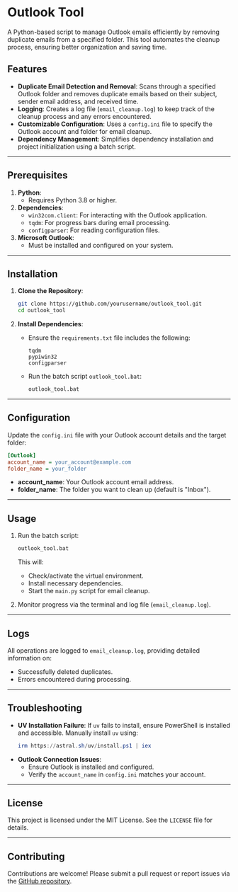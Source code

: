 # Outlook Tool

A Python-based script to manage Outlook emails efficiently by removing duplicate emails from a specified folder. This tool automates the cleanup process, ensuring better organization and saving time.

## Features

- **Duplicate Email Detection and Removal**: Scans through a specified Outlook folder and removes duplicate emails based on their subject, sender email address, and received time.
- **Logging**: Creates a log file (`email_cleanup.log`) to keep track of the cleanup process and any errors encountered.
- **Customizable Configuration**: Uses a `config.ini` file to specify the Outlook account and folder for email cleanup.
- **Dependency Management**: Simplifies dependency installation and project initialization using a batch script.

---

## Prerequisites

1. **Python**:
   - Requires Python 3.8 or higher.
2. **Dependencies**:
   - `win32com.client`: For interacting with the Outlook application.
   - `tqdm`: For progress bars during email processing.
   - `configparser`: For reading configuration files.
3. **Microsoft Outlook**:
   - Must be installed and configured on your system.

---

## Installation

1. **Clone the Repository**:
   ```bash
   git clone https://github.com/yourusername/outlook_tool.git
   cd outlook_tool
   ```

2. **Install Dependencies**:
   - Ensure the `requirements.txt` file includes the following:
     ```
     tqdm
     pypiwin32
     configparser
     ```
   - Run the batch script `outlook_tool.bat`:
     ```cmd
     outlook_tool.bat
     ```

---

## Configuration

Update the `config.ini` file with your Outlook account details and the target folder:

```ini
[Outlook]
account_name = your_account@example.com
folder_name = your_folder
```

- **account_name**: Your Outlook account email address.
- **folder_name**: The folder you want to clean up (default is "Inbox").

---

## Usage

1. Run the batch script:
   ```cmd
   outlook_tool.bat
   ```
   This will:
   - Check/activate the virtual environment.
   - Install necessary dependencies.
   - Start the `main.py` script for email cleanup.

2. Monitor progress via the terminal and log file (`email_cleanup.log`).

---

## Logs

All operations are logged to `email_cleanup.log`, providing detailed information on:
- Successfully deleted duplicates.
- Errors encountered during processing.

---

## Troubleshooting

- **UV Installation Failure**: If `uv` fails to install, ensure PowerShell is installed and accessible. Manually install `uv` using:
  ```powershell
  irm https://astral.sh/uv/install.ps1 | iex
  ```
- **Outlook Connection Issues**:
  - Ensure Outlook is installed and configured.
  - Verify the `account_name` in `config.ini` matches your account.

---

## License

This project is licensed under the MIT License. See the `LICENSE` file for details.

---

## Contributing

Contributions are welcome! Please submit a pull request or report issues via the [GitHub repository](https://github.com/chlostos/outlook_tool).
